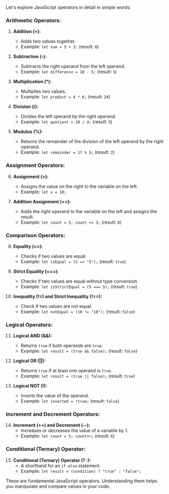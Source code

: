 Let's explore JavaScript operators in detail in simple words:

### Arithmetic Operators:
1. **Addition (+):**
   - Adds two values together.
   - Example: `let sum = 5 + 3;` (result: `8`)

2. **Subtraction (-):**
   - Subtracts the right operand from the left operand.
   - Example: `let difference = 10 - 5;` (result: `5`)

3. **Multiplication (*):**
   - Multiplies two values.
   - Example: `let product = 4 * 6;` (result: `24`)

4. **Division (/):**
   - Divides the left operand by the right operand.
   - Example: `let quotient = 20 / 4;` (result: `5`)

5. **Modulus (%):**
   - Returns the remainder of the division of the left operand by the right operand.
   - Example: `let remainder = 17 % 5;` (result: `2`)

### Assignment Operators:
6. **Assignment (=):**
   - Assigns the value on the right to the variable on the left.
   - Example: `let x = 10;`

7. **Addition Assignment (+=):**
   - Adds the right operand to the variable on the left and assigns the result.
   - Example: `let count = 5; count += 3;` (result: `8`)

### Comparison Operators:
8. **Equality (==):**
   - Checks if two values are equal.
   - Example: `let isEqual = (5 == "5");` (result: `true`)

9. **Strict Equality (===):**
   - Checks if two values are equal without type conversion.
   - Example: `let isStrictEqual = (5 === 5);` (result: `true`)

10. **Inequality (!=) and Strict Inequality (!==):**
    - Check if two values are not equal.
    - Example: `let notEqual = (10 != "10");` (result: `false`)

### Logical Operators:
11. **Logical AND (&&):**
    - Returns `true` if both operands are `true`.
    - Example: `let result = (true && false);` (result: `false`)

12. **Logical OR (||):**
    - Returns `true` if at least one operand is `true`.
    - Example: `let result = (true || false);` (result: `true`)

13. **Logical NOT (!):**
    - Inverts the value of the operand.
    - Example: `let inverted = !true;` (result: `false`)

### Increment and Decrement Operators:
14. **Increment (++) and Decrement (--):**
    - Increases or decreases the value of a variable by 1.
    - Example: `let count = 5; count++;` (result: `6`)

### Conditional (Ternary) Operator:
15. **Conditional (Ternary) Operator (? :):**
    - A shorthand for an `if-else` statement.
    - Example: `let result = (condition) ? "true" : "false";`

These are fundamental JavaScript operators. Understanding them helps you manipulate and compare values in your code.